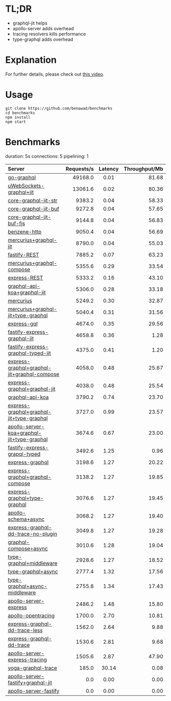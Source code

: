 # TL;DR

- graphql-jit helps
- apollo-server adds overhead
- tracing resolvers kills performance
- type-graphql adds overhead

# Explanation

For further details, please check out [this video](https://www.youtube.com/watch?v=JbV7MCeEPb8).

# Usage

```
git clone https://github.com/benawad/benchmarks
cd benchmarks
npm install
npm start
```

# Benchmarks
duration: 5s
connections: 5
pipelining: 1

| Server                                                                                                                                                                  | Requests/s | Latency | Throughput/Mb |
| :--                                                                                                                                                                     | --:        | :-:     | --:           |
| [go-graphql](https://github.com/benawad/node-graphql-benchmarks/tree/master/benchmarks/go-graphql.js)                                                                   | 49168.0    | 0.01    | 81.68         |
| [uWebSockets-graphql+jit](https://github.com/benawad/node-graphql-benchmarks/tree/master/benchmarks/uWebSockets-graphql+jit.js)                                         | 13061.6    | 0.02    | 80.36         |
| [core-graphql-jit-str](https://github.com/benawad/node-graphql-benchmarks/tree/master/benchmarks/core-graphql-jit-str.js)                                               | 9383.2     | 0.04    | 58.33         |
| [core-graphql-jit-buf](https://github.com/benawad/node-graphql-benchmarks/tree/master/benchmarks/core-graphql-jit-buf.js)                                               | 9272.8     | 0.04    | 57.65         |
| [core-graphql-jit-buf-fjs](https://github.com/benawad/node-graphql-benchmarks/tree/master/benchmarks/core-graphql-jit-buf-fjs.js)                                       | 9144.8     | 0.04    | 56.83         |
| [benzene-http](https://github.com/benawad/node-graphql-benchmarks/tree/master/benchmarks/benzene-http.js)                                                               | 9050.4     | 0.04    | 56.69         |
| [mercurius+graphql-jit](https://github.com/benawad/node-graphql-benchmarks/tree/master/benchmarks/mercurius+graphql-jit.js)                                             | 8790.0     | 0.04    | 55.03         |
| [fastify-REST](https://github.com/benawad/node-graphql-benchmarks/tree/master/benchmarks/fastify-REST.js)                                                               | 7885.2     | 0.07    | 63.23         |
| [mercurius+graphql-compose](https://github.com/benawad/node-graphql-benchmarks/tree/master/benchmarks/mercurius+graphql-compose.js)                                     | 5355.6     | 0.29    | 33.54         |
| [express-REST](https://github.com/benawad/node-graphql-benchmarks/tree/master/benchmarks/express-REST.js)                                                               | 5333.2     | 0.16    | 43.10         |
| [graphql-api-koa+graphql-jit](https://github.com/benawad/node-graphql-benchmarks/tree/master/benchmarks/graphql-api-koa+graphql-jit.js)                                 | 5306.0     | 0.28    | 33.18         |
| [mercurius](https://github.com/benawad/node-graphql-benchmarks/tree/master/benchmarks/mercurius.js)                                                                     | 5249.2     | 0.30    | 32.87         |
| [mercurius+graphql-jit+type-graphql](https://github.com/benawad/node-graphql-benchmarks/tree/master/benchmarks/mercurius+graphql-jit+type-graphql.js)                   | 5040.4     | 0.31    | 31.56         |
| [express-gql](https://github.com/benawad/node-graphql-benchmarks/tree/master/benchmarks/express-gql.js)                                                                 | 4674.0     | 0.35    | 29.56         |
| [fastify-express-graphql-jit](https://github.com/benawad/node-graphql-benchmarks/tree/master/benchmarks/fastify-express-graphql-jit.js)                                 | 4658.8     | 0.36    | 1.28          |
| [fastify-express-graphql-typed-jit](https://github.com/benawad/node-graphql-benchmarks/tree/master/benchmarks/fastify-express-graphql-typed-jit.js)                     | 4375.0     | 0.41    | 1.20          |
| [express-graphql+graphql-jit+graphql-compose](https://github.com/benawad/node-graphql-benchmarks/tree/master/benchmarks/express-graphql+graphql-jit+graphql-compose.js) | 4058.0     | 0.48    | 25.67         |
| [express-graphql+graphql-jit](https://github.com/benawad/node-graphql-benchmarks/tree/master/benchmarks/express-graphql+graphql-jit.js)                                 | 4038.0     | 0.48    | 25.54         |
| [graphql-api-koa](https://github.com/benawad/node-graphql-benchmarks/tree/master/benchmarks/graphql-api-koa.js)                                                         | 3790.2     | 0.74    | 23.70         |
| [express-graphql+graphql-jit+type-graphql](https://github.com/benawad/node-graphql-benchmarks/tree/master/benchmarks/express-graphql+graphql-jit+type-graphql.js)       | 3727.0     | 0.99    | 23.57         |
| [apollo-server-koa+graphql-jit+type-graphql](https://github.com/benawad/node-graphql-benchmarks/tree/master/benchmarks/apollo-server-koa+graphql-jit+type-graphql.js)   | 3674.6     | 0.67    | 23.00         |
| [fastify-express-grapql-typed](https://github.com/benawad/node-graphql-benchmarks/tree/master/benchmarks/fastify-express-grapql-typed.js)                               | 3492.6     | 1.25    | 0.96          |
| [express-graphql](https://github.com/benawad/node-graphql-benchmarks/tree/master/benchmarks/express-graphql.js)                                                         | 3198.6     | 1.27    | 20.22         |
| [express-graphql+graphql-compose](https://github.com/benawad/node-graphql-benchmarks/tree/master/benchmarks/express-graphql+graphql-compose.js)                         | 3138.2     | 1.27    | 19.85         |
| [express-graphql+type-graphql](https://github.com/benawad/node-graphql-benchmarks/tree/master/benchmarks/express-graphql+type-graphql.js)                               | 3076.6     | 1.27    | 19.45         |
| [apollo-schema+async](https://github.com/benawad/node-graphql-benchmarks/tree/master/benchmarks/apollo-schema+async.js)                                                 | 3068.2     | 1.27    | 19.40         |
| [express-graphql-dd-trace-no-plugin](https://github.com/benawad/node-graphql-benchmarks/tree/master/benchmarks/express-graphql-dd-trace-no-plugin.js)                   | 3049.8     | 1.27    | 19.28         |
| [graphql-compose+async](https://github.com/benawad/node-graphql-benchmarks/tree/master/benchmarks/graphql-compose+async.js)                                             | 3010.6     | 1.28    | 19.04         |
| [type-graphql+middleware](https://github.com/benawad/node-graphql-benchmarks/tree/master/benchmarks/type-graphql+middleware.js)                                         | 2928.6     | 1.27    | 18.52         |
| [type-graphql+async](https://github.com/benawad/node-graphql-benchmarks/tree/master/benchmarks/type-graphql+async.js)                                                   | 2777.4     | 1.32    | 17.56         |
| [type-graphql+async-middleware](https://github.com/benawad/node-graphql-benchmarks/tree/master/benchmarks/type-graphql+async-middleware.js)                             | 2755.8     | 1.34    | 17.43         |
| [apollo-server-express](https://github.com/benawad/node-graphql-benchmarks/tree/master/benchmarks/apollo-server-express.js)                                             | 2486.2     | 1.48    | 15.80         |
| [apollo-opentracing](https://github.com/benawad/node-graphql-benchmarks/tree/master/benchmarks/apollo-opentracing.js)                                                   | 1700.0     | 2.70    | 10.81         |
| [express-graphql-dd-trace-less](https://github.com/benawad/node-graphql-benchmarks/tree/master/benchmarks/express-graphql-dd-trace-less.js)                             | 1562.0     | 2.64    | 9.88          |
| [express-graphql-dd-trace](https://github.com/benawad/node-graphql-benchmarks/tree/master/benchmarks/express-graphql-dd-trace.js)                                       | 1530.6     | 2.81    | 9.68          |
| [apollo-server-express-tracing](https://github.com/benawad/node-graphql-benchmarks/tree/master/benchmarks/apollo-server-express-tracing.js)                             | 1505.6     | 2.87    | 47.90         |
| [yoga-graphql-trace](https://github.com/benawad/node-graphql-benchmarks/tree/master/benchmarks/yoga-graphql-trace.js)                                                   | 185.0      | 30.14   | 0.08          |
| [apollo-server-fastify+graphql-jit](https://github.com/benawad/node-graphql-benchmarks/tree/master/benchmarks/apollo-server-fastify+graphql-jit.js)                     | 0.0        | 0.00    | 0.00          |
| [apollo-server-fastify](https://github.com/benawad/node-graphql-benchmarks/tree/master/benchmarks/apollo-server-fastify.js)                                             | 0.0        | 0.00    | 0.00          |